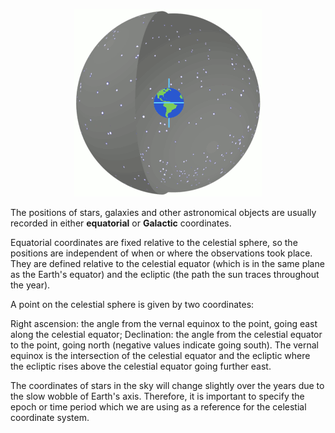 <p align="center">
  <img src="Ra_and_dec_demo.gif" alt="Ra_and_dec_demo">
</p>

The positions of stars, galaxies and other astronomical objects are usually recorded in either **equatorial** or **Galactic** coordinates.

Equatorial coordinates are fixed relative to the celestial sphere, so the positions are independent of when or where the observations took place.  
They are defined relative to the celestial equator (which is in the same plane as the Earth's equator) and the ecliptic (the path the sun traces throughout the year).

A point on the celestial sphere is given by two coordinates:

Right ascension: the angle from the vernal equinox to the point, going east along the celestial equator;
Declination: the angle from the celestial equator to the point, going north (negative values indicate going south).
The vernal equinox is the intersection of the celestial equator and the ecliptic where the ecliptic rises above the celestial equator going further east.

The coordinates of stars in the sky will change slightly over the years due to the slow wobble of Earth's axis. Therefore, it is important to specify the epoch or time period which we are using as a reference for the celestial coordinate system.